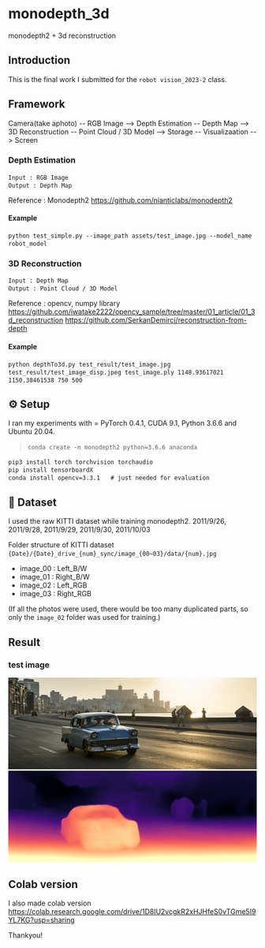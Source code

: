 # monodepth_3d
monodepth2 + 3d reconstruction

## Introduction
This is the final work I submitted for the `robot vision_2023-2` class.

## Framework
Camera(take aphoto) -- RGB Image --> Depth Estimation -- Depth Map --> 3D Reconstruction -- Point Cloud / 3D Model --> Storage -- Visualizaation --> Screen

### Depth Estimation
    Input : RGB Image
    Output : Depth Map

Reference : Monodepth2
https://github.com/nianticlabs/monodepth2

#### Example
    python test_simple.py --image_path assets/test_image.jpg --model_name robot_model

### 3D Reconstruction
    Input : Depth Map
    Output : Point Cloud / 3D Model

Reference : opencv, numpy library
https://github.com/iwatake2222/opencv_sample/tree/master/01_article/01_3d_reconstruction
https://github.com/SerkanDemirci/reconstruction-from-depth

#### Example
    python depthTo3d.py test_result/test_image.jpg test_result/test_image_disp.jpeg test_image.ply 1148.93617021 1150.38461538 750 500

## ⚙️ Setup
I ran my experiments with =
PyTorch 0.4.1, CUDA 9.1, Python 3.6.6 and Ubuntu 20.04.
> `conda create -n monodepth2 python=3.6.6 anaconda`

    pip3 install torch torchvision torchaudio
    pip install tensorboardX
    conda install opencv=3.3.1   # just needed for evaluation


## 💾 Dataset
I used the raw KITTI dataset while training monodepth2.
2011/9/26, 2011/9/28, 2011/9/29, 2011/9/30, 2011/10/03

Folder structure of KITTI dataset
`{Date}/{Date}_drive_{num}_sync/image_{00~03}/data/{num}.jpg`
- image_00 : Left_B/W
- image_01 : Right_B/W
- image_02 : Left_RGB
- image_03 : Right_RGB

(If all the photos were used, there would be too many duplicated parts, so only the `image_02` folder was used for training.)

## Result

### test image
<p align="center">
  <img src="test_result/test_image.jpg" alt="test_image" width="600" />
  <img src="test_result/test_image_disp.jpeg" alt="test_image_disp" width="600" />
</p>

## Colab version
I also made colab version
https://colab.research.google.com/drive/1D8lU2vcgkR2xHJHfeS0vTGme5I9YL7KG?usp=sharing


Thankyou!